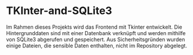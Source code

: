 # TKInter-and-SQLite3

Im Rahmen dieses Projekts wird das Frontend mit Tkinter entwickelt. Die Hintergrunddaten sind mit einer Datenbank verknüpft und werden mithilfe von SQLite3 abgerufen und gespeichert. Aus Sicherheitsgründen wurden einige Dateien, die sensible Daten enthalten, nicht im Repository abgelegt.
